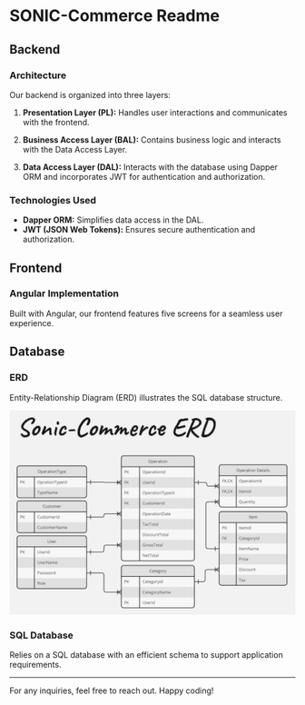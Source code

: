 # SONIC-Commerce Readme

## Backend

### Architecture

Our backend is organized into three layers:

1. **Presentation Layer (PL):** Handles user interactions and communicates with the frontend.

2. **Business Access Layer (BAL):** Contains business logic and interacts with the Data Access Layer.

3. **Data Access Layer (DAL):** Interacts with the database using Dapper ORM and incorporates JWT for authentication and authorization.

### Technologies Used

- **Dapper ORM:** Simplifies data access in the DAL.
- **JWT (JSON Web Tokens):** Ensures secure authentication and authorization.

## Frontend

### Angular Implementation

Built with Angular, our frontend features five screens for a seamless user experience.

## Database

### ERD

Entity-Relationship Diagram (ERD) illustrates the SQL database structure.

![ERD Image](/assets/ERD-Incube.jpg)

### SQL Database

Relies on a SQL database with an efficient schema to support application requirements.

---

For any inquiries, feel free to reach out. Happy coding!
